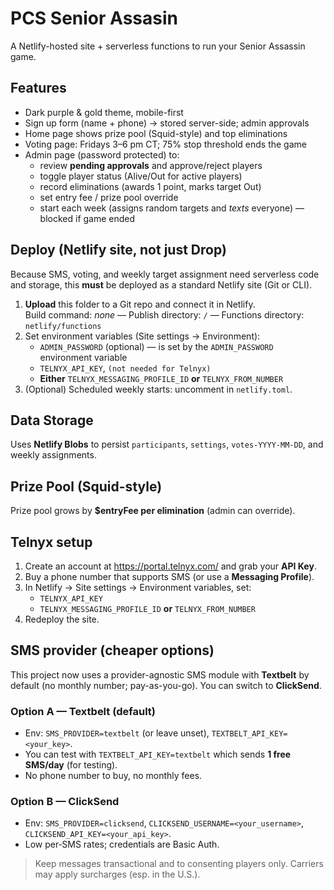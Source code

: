 # PCS Senior Assasin

A Netlify-hosted site + serverless functions to run your Senior Assassin game.

## Features
- Dark purple & gold theme, mobile-first
- Sign up form (name + phone) → stored server-side; admin approvals
- Home page shows prize pool (Squid-style) and top eliminations
- Voting page: Fridays 3–6 pm CT; 75% stop threshold ends the game
- Admin page (password protected) to:
  - review **pending approvals** and approve/reject players
  - toggle player status (Alive/Out for active players)
  - record eliminations (awards 1 point, marks target Out)
  - set entry fee / prize pool override
  - start each week (assigns random targets and *texts* everyone) — blocked if game ended

## Deploy (Netlify site, not just Drop)
Because SMS, voting, and weekly target assignment need serverless code and storage, this **must** be deployed as a standard Netlify site (Git or CLI).

1. **Upload** this folder to a Git repo and connect it in Netlify.  
   Build command: _none_ — Publish directory: `/` — Functions directory: `netlify/functions`
2. Set environment variables (Site settings → Environment):
   - `ADMIN_PASSWORD` (optional) — is set by the `ADMIN_PASSWORD` environment variable
   - `TELNYX_API_KEY`, `(not needed for Telnyx)`
   - **Either** `TELNYX_MESSAGING_PROFILE_ID` **or** `TELNYX_FROM_NUMBER`
3. (Optional) Scheduled weekly starts: uncomment in `netlify.toml`.

## Data Storage
Uses **Netlify Blobs** to persist `participants`, `settings`, `votes-YYYY-MM-DD`, and weekly assignments.

## Prize Pool (Squid-style)
Prize pool grows by **$entryFee per elimination** (admin can override).


## Telnyx setup
1. Create an account at https://portal.telnyx.com/ and grab your **API Key**.
2. Buy a phone number that supports SMS (or use a **Messaging Profile**).
3. In Netlify → Site settings → Environment variables, set:
   - `TELNYX_API_KEY`
   - `TELNYX_MESSAGING_PROFILE_ID` **or** `TELNYX_FROM_NUMBER`
4. Redeploy the site.


## SMS provider (cheaper options)

This project now uses a provider-agnostic SMS module with **Textbelt** by default (no monthly number; pay-as-you-go). You can switch to **ClickSend**.

### Option A — Textbelt (default)
- Env: `SMS_PROVIDER=textbelt` (or leave unset), `TEXTBELT_API_KEY=<your_key>`.
- You can test with `TEXTBELT_API_KEY=textbelt` which sends **1 free SMS/day** (for testing).
- No phone number to buy, no monthly fees.

### Option B — ClickSend
- Env: `SMS_PROVIDER=clicksend`, `CLICKSEND_USERNAME=<your_username>`, `CLICKSEND_API_KEY=<your_api_key>`.
- Low per‑SMS rates; credentials are Basic Auth.

> Keep messages transactional and to consenting players only. Carriers may apply surcharges (esp. in the U.S.).
